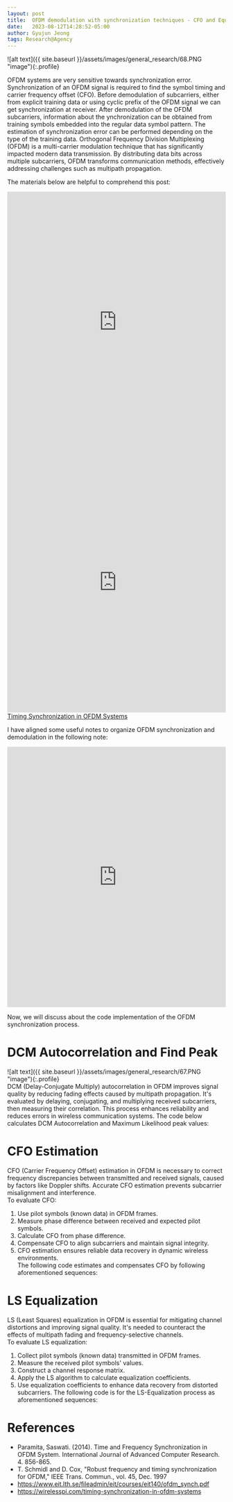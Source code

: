 ```yaml
---
layout: post
title:  OFDM demodulation with synchronization techniques - CFO and Equalization
date:   2023-08-12T14:28:52-05:00
author: Gyujun Jeong
tags: Research@Agency
---
```


![alt text]({{ site.baseurl }}/assets/images/general_research/68.PNG "image"){:.profile}<br>

OFDM systems are very sensitive towards  synchronization error. Synchronization of an OFDM signal is required to find the symbol timing and carrier frequency offset (CFO). Before demodulation of subcarriers, either from explicit training data or using cyclic prefix of the OFDM signal we can get synchronization at receiver. After demodulation of the OFDM subcarriers, information about the ynchronization can be obtained from training symbols embedded into the regular data symbol pattern. The estimation of synchronization error can be performed depending on the type of the training data. Orthogonal Frequency Division Multiplexing (OFDM) is a multi-carrier modulation technique that has significantly impacted modern data transmission. By distributing data bits across multiple subcarriers, OFDM transforms communication methods, effectively addressing challenges such as multipath propagation.<br>

The materials below are helpful to comprehend this post:<br>
<iframe src="https://drive.google.com/file/d/1UXBKSiIWQODTCLaJvZ2M2YlT8f9Wmre1/preview" type="application/pdf" style="width:100%; height:600px;" frameborder="0"></iframe><br>
<iframe src="https://drive.google.com/file/d/1uOm2mTfnvMKewzKpfGH8Wp4wkvNYGfEf/preview" type="application/pdf" style="width:100%; height:600px;" frameborder="0"></iframe><br>
<a href="https://wirelesspi.com/timing-synchronization-in-ofdm-systems/" target="_blank">Timing Synchronization in OFDM Systems</a><br>

I have aligned some useful notes to organize OFDM synchronization and demodulation in the following note:<br>
<iframe src="https://drive.google.com/file/d/1AEJol-bRUNF_ENH5fEIbjCvCcVrMa12E/preview" type="application/pdf" style="width:100%; height:600px;" frameborder="0"></iframe><br>

Now, we will discuss about the code implementation of the OFDM synchronization process. <br>

# DCM Autocorrelation and Find Peak
![alt text]({{ site.baseurl }}/assets/images/general_research/67.PNG "image"){:.profile}<br>
DCM (Delay-Conjugate Multiply) autocorrelation in OFDM improves signal quality by reducing fading effects caused by multipath propagation. It's evaluated by delaying, conjugating, and multiplying received subcarriers, then measuring their correlation. This process enhances reliability and reduces errors in wireless communication systems. The code below calculates DCM Autocorrelation and Maximum Likelihood peak values:<br>
<script src="https://gist.github.com/gyulab/d0c4216e798fadd68379bc43a3680f01.js"></script>

# CFO Estimation
CFO (Carrier Frequency Offset) estimation in OFDM is necessary to correct frequency discrepancies between transmitted and received signals, caused by factors like Doppler shifts. Accurate CFO estimation prevents subcarrier misalignment and interference.<br>
To evaluate CFO:<br>
1. Use pilot symbols (known data) in OFDM frames.
2. Measure phase difference between received and expected pilot symbols.
3. Calculate CFO from phase difference.
4. Compensate CFO to align subcarriers and maintain signal integrity.
5. CFO estimation ensures reliable data recovery in dynamic wireless environments.<br>
The following code estimates and compensates CFO by following aforementioned sequences:<br>
<script src="https://gist.github.com/gyulab/2896b3287e7a3891220f8a72ad1bdd89.js"></script>

# LS Equalization
LS (Least Squares) equalization in OFDM is essential for mitigating channel distortions and improving signal quality. It's needed to counteract the effects of multipath fading and frequency-selective channels.<br>
To evaluate LS equalization:<br>
1. Collect pilot symbols (known data) transmitted in OFDM frames.
2. Measure the received pilot symbols' values.
3. Construct a channel response matrix.
4. Apply the LS algorithm to calculate equalization coefficients.
5. Use equalization coefficients to enhance data recovery from distorted subcarriers.
The following code is for the LS-Equalization process as aforementioned sequences:<br>
<script src="https://gist.github.com/gyulab/2bcc8608479706c8329571d8fb854882.js"></script>


# References
- Paramita, Saswati. (2014). Time and Frequency Synchronization in OFDM System. International Journal of Advanced Computer Research. 4. 856-865.
- T. Schmidl and D. Cox, "Robust frequency and timing synchronization for OFDM," IEEE Trans. Commun., vol. 45, Dec. 1997
- https://www.eit.lth.se/fileadmin/eit/courses/eit140/ofdm_synch.pdf
- https://wirelesspi.com/timing-synchronization-in-ofdm-systems

